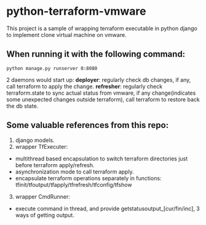 # python-terraform-vmware

This project is a sample of wrapping terraform executable in python django to implement clone virtual machine on vmware.

## When running it with the following command: 
`python manage.py runserver 0:8080`

2 daemons would start up:
**deployer**: regularly check db changes, if any, call terraform to apply the change. 
**refresher**: regularly check terraform.state to sync actual status from vmware, 
if any change(indicates some unexpected changes outside terraform), call terraform to restore back the db state. 

## Some valuable references from this repo:

1. django models.
2. wrapper TfExecuter: 
* multithread based encapsulation to switch terraform directories just before terraform apply/refresh.
* asynchronization mode to call terraform apply. 
* encapsulate terraform operations separately in functions: tfinit/tfoutput/tfapply/tfrefresh/tfconfig/tfshow
3. wrapper CmdRunner: 
* execute command in thread, and provide getstatusoutput_[cur/fin/inc], 3 ways of getting output. 
